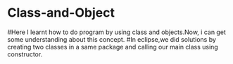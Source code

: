 # Class-and-Object

#Here I learnt how to do program by using class and objects.Now, i can get some understanding about this concept.
#In eclipse,we did solutions by creating two classes in a same package and calling our main class using constructor.
